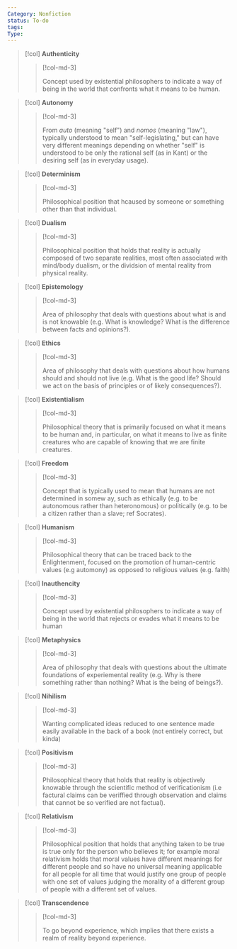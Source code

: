 ```yaml
---
Category: Nonfiction
status: To-do
tags: 
Type: 
---
```



>[!col]
> **Authenticity**
>
>>[!col-md-3]
>>
>> Concept used by existential philosophers to indicate a way of being in the world that confronts what it means to be human. 

>[!col]
>**Autonomy** 
>
>>[!col-md-3]
>>
>> From *auto* (meaning "self") and *nomos* (meaning "law"), typically understood to mean "self-legislating," but can have very different meanings depending on whether "self" is understood to be only the rational self (as in Kant) or the desiring self (as in everyday usage).

> [!col]
> **Determinism**
>
>> [!col-md-3]
>>
>> Philosophical position that hcaused by someone or something other than that individual.

>[!col]
>**Dualism**
>
>>[!col-md-3]
>>
>>  Philosophical position that holds that reality is actually composed of two separate realities, most often associated with mind/body dualism, or the dividsion of mental reality from physical reality. 

>[!col]
>**Epistemology**
>
>>[!col-md-3]
>>
>>Area of philosophy that deals with questions about what is and is not knowable (e.g. What is knowledge? What is the difference between facts and opinions?).

>[!col]
>**Ethics**
>
>>[!col-md-3]
>>
>> Area of philosophy that deals with questions about how humans should and should not live (e.g. What is the good life? Should we act on the basis of principles or of likely consequences?).

>[!col]
>**Existentialism**
>
>>[!col-md-3]
>>
>> Philosophical theory that is primarily focused on what it means to be human and, in particular, on what it means to live as finite creatures who are capable of knowing that we are finite creatures.

>[!col]
>**Freedom**
>
>>[!col-md-3]
>>
>> Concept that is typically used to mean that humans are not determined in somew ay, such as ethically (e.g. to be autonomous rather than heteronomous) or politically (e.g. to be a citizen rather than a slave; ref Socrates).

>[!col]
>**Humanism**
>
>>[!col-md-3]
>>
>>Philosophical theory that can be traced back to the Enlightenment, focused on the promotion of human-centric values (e.g  automony) as opposed to religious values (e.g. faith)

>[!col]
>**Inauthencity**
>
>>[!col-md-3]
>>
>>Concept used by existential philosophers to indicate a way of being in the world that rejects or evades what it means to be human 

>[!col]
>**Metaphysics**
>
>>[!col-md-3]
>>
>>  Area of philosophy that deals with questions about the ultimate foundations of experiemental reality (e.g. Why is there something rather than nothing? What is the being of beings?).

>[!col]
>**Nihilism**
>
>>[!col-md-3]
>>
>> Wanting complicated ideas reduced to one sentence made easily available in the back of a book (not entirely correct, but kinda)

>[!col]
>**Positivism**
>
>>[!col-md-3]
>>
>> Philosophical theory that holds that reality is objectively knowable through the scientific method of verificationism (i.e factural claims can be veriffied through observation and claims that cannot be so verified are not factual).

>[!col]
>**Relativism**
>
>>[!col-md-3]
>>
>> Philosophical position that holds that anything taken to be true is true only for the person who believes it; for example moral relativism holds that moral values have different meanings for different people and so have no universal meaning applicable for all people for all time that would justify one group of people with one set of values judging the morality of a different group of people with a different set of values. 

>[!col]
>**Transcendence**
>
>>[!col-md-3]
>>
>> To go beyond experience, which implies that there exists a realm of reality beyond experience. 


